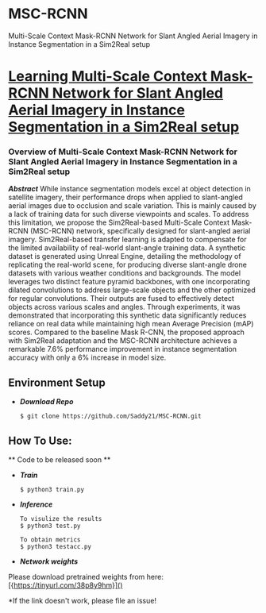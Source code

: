 # MSC-RCNN
Multi-Scale Context Mask-RCNN Network for Slant Angled Aerial Imagery in Instance Segmentation in a Sim2Real setup
# [Learning Multi-Scale Context Mask-RCNN Network for Slant Angled Aerial Imagery in Instance Segmentation in a Sim2Real setup](https://arxiv.org/pdf/)




### Overview of Multi-Scale Context Mask-RCNN Network for Slant Angled Aerial Imagery in Instance Segmentation in a Sim2Real setup

***Abstract***
While instance segmentation models excel at object detection in satellite imagery, their performance drops when applied to slant-angled aerial images due to occlusion and scale variation. This is mainly caused by a lack of training data for such diverse viewpoints and scales. To address this limitation, we propose the Sim2Real-based Multi-Scale Context Mask-RCNN (MSC-RCNN) network, specifically designed for slant-angled aerial imagery. Sim2Real-based transfer learning is adapted to compensate for the limited availability of real-world slant-angle training data. A synthetic dataset is generated using Unreal Engine, detailing the methodology of replicating the real-world scene, for producing diverse slant-angle drone datasets with various weather conditions and backgrounds. The model leverages two distinct feature pyramid backbones, with one incorporating dilated convolutions to address large-scale objects and the other optimized for regular convolutions. Their outputs are fused to effectively detect objects across various scales and angles. Through experiments, it was demonstrated that incorporating this synthetic data significantly reduces reliance on real data while maintaining high mean Average Precision (mAP) scores. Compared to the baseline Mask R-CNN, the proposed approach with Sim2Real adaptation and the MSC-RCNN architecture achieves a remarkable 7.6\% performance improvement in instance segmentation accuracy with only a 6\% increase in model size.

## Environment Setup

 - ***Download Repo***   
   ````shell
   $ git clone https://github.com/Saddy21/MSC-RCNN.git
   ````
   
   
 
   

   
   
## How To Use: 
** Code to be released soon **

-  ***Train***
   ````
   $ python3 train.py
   ````
   
 - ***Inference***  
   ````
   To visulize the results
   $ python3 test.py

   To obtain metrics
   $ python3 testacc.py
   
   ````
   
   
   
    
   
- ***Network weights***

Please download pretrained weights from here: [{https://tinyurl.com/38p8y9hm}]()

*If the link doesn't work, please file an issue!
